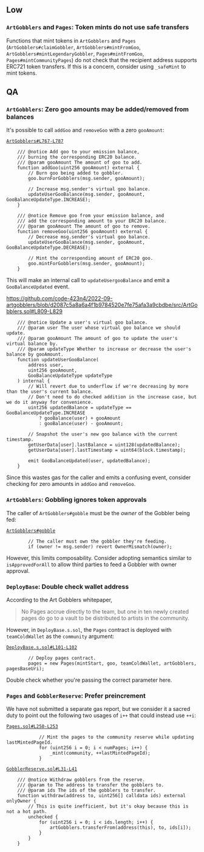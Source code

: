 ## Low

### `ArtGobblers` and `Pages`: Token mints do not use safe transfers

Functions that mint tokens in `ArtGobblers` and `Pages` (`ArtGobblers#claimGobbler`, `ArtGobblers#mintFromGoo`, `ArtGobblers#mintLegendaryGobbler`, `Pages#mintFromGoo`, `Pages#mintCommunityPages`) do not check that the recipient address supports ERC721 token transfers. If this is a concern, consider using `_safeMint` to mint tokens.

## QA

### `ArtGobblers`: Zero goo amounts may be added/removed from balances

It's possible to call `addGoo` and `removeGoo` with a zero `gooAmount`:

[`ArtGobblers#L767-L787`](https://github.com/code-423n4/2022-09-artgobblers/blob/d2087c5a8a6a4f1b9784520e7fe75afa3a9cbdbe/src/ArtGobblers.sol#L767-L787)

```solidity
    /// @notice Add goo to your emission balance,
    /// burning the corresponding ERC20 balance.
    /// @param gooAmount The amount of goo to add.
    function addGoo(uint256 gooAmount) external {
        // Burn goo being added to gobbler.
        goo.burnForGobblers(msg.sender, gooAmount);

        // Increase msg.sender's virtual goo balance.
        updateUserGooBalance(msg.sender, gooAmount, GooBalanceUpdateType.INCREASE);
    }

    /// @notice Remove goo from your emission balance, and
    /// add the corresponding amount to your ERC20 balance.
    /// @param gooAmount The amount of goo to remove.
    function removeGoo(uint256 gooAmount) external {
        // Decrease msg.sender's virtual goo balance.
        updateUserGooBalance(msg.sender, gooAmount, GooBalanceUpdateType.DECREASE);

        // Mint the corresponding amount of ERC20 goo.
        goo.mintForGobblers(msg.sender, gooAmount);
    }
```

This will make an internal call to `updateUsergooBalance` and emit a `GooBalanceUpdated` event.

https://github.com/code-423n4/2022-09-artgobblers/blob/d2087c5a8a6a4f1b9784520e7fe75afa3a9cbdbe/src/ArtGobblers.sol#L809-L829

```solidity
    /// @notice Update a user's virtual goo balance.
    /// @param user The user whose virtual goo balance we should update.
    /// @param gooAmount The amount of goo to update the user's virtual balance by.
    /// @param updateType Whether to increase or decrease the user's balance by gooAmount.
    function updateUserGooBalance(
        address user,
        uint256 gooAmount,
        GooBalanceUpdateType updateType
    ) internal {
        // Will revert due to underflow if we're decreasing by more than the user's current balance.
        // Don't need to do checked addition in the increase case, but we do it anyway for convenience.
        uint256 updatedBalance = updateType == GooBalanceUpdateType.INCREASE
            ? gooBalance(user) + gooAmount
            : gooBalance(user) - gooAmount;

        // Snapshot the user's new goo balance with the current timestamp.
        getUserData[user].lastBalance = uint128(updatedBalance);
        getUserData[user].lastTimestamp = uint64(block.timestamp);

        emit GooBalanceUpdated(user, updatedBalance);
    }
```

Since this wastes gas for the caller and emits a confusing event, consider checking for zero amounts in `addGoo` and `removeGoo`.

### `ArtGobblers`: Gobbling ignores token approvals

The caller of `ArtGobblers#gobble` must be the _owner_ of the Gobbler being fed:

[`ArtGobblers#gobble`](https://github.com/code-423n4/2022-09-artgobblers/blob/d2087c5a8a6a4f1b9784520e7fe75afa3a9cbdbe/src/ArtGobblers.sol#L732-L734)

```solidity
        // The caller must own the gobbler they're feeding.
        if (owner != msg.sender) revert OwnerMismatch(owner);
```

However, this limits composability. Consider adopting semantics similar to `isApprovedForAll` to allow third parties to feed a Gobbler with owner approval.

### `DeployBase`: Double check wallet address

According to the Art Gobblers whitepaper,

> No Pages accrue directly to the team, but one in ten newly created pages do go to a vault to be distributed to artists in the community.

However, in `DeployBase.s.sol`, the `Pages` contract is deployed with `teamColdWallet` as the `community` argument:

[`DeployBase.s.sol#L101-L102`](https://github.com/code-423n4/2022-09-artgobblers/blob/d2087c5a8a6a4f1b9784520e7fe75afa3a9cbdbe/script/deploy/DeployBase.s.sol#L101-L102)

```solidity
        // Deploy pages contract.
        pages = new Pages(mintStart, goo, teamColdWallet, artGobblers, pagesBaseUri);
```

Double check whether you're passing the correct parameter here.

### `Pages` and `GobblerReserve`: Prefer preincrement

We have not submitted a separate gas report, but we consider it a sacred duty to point out the following two usages of `i++` that could instead use `++i`:

[`Pages.sol#L250-L253`](https://github.com/code-423n4/2022-09-artgobblers/blob/d2087c5a8a6a4f1b9784520e7fe75afa3a9cbdbe/src/Pages.sol#L250-L253)

```solidity
            // Mint the pages to the community reserve while updating lastMintedPageId.
            for (uint256 i = 0; i < numPages; i++) {
                _mint(community, ++lastMintedPageId);
            }
```

[`GobblerReserve.sol#L31-L41`](https://github.com/code-423n4/2022-09-artgobblers/blob/d2087c5a8a6a4f1b9784520e7fe75afa3a9cbdbe/src/utils/GobblerReserve.sol#L31-L41)

```solidity
    /// @notice Withdraw gobblers from the reserve.
    /// @param to The address to transfer the gobblers to.
    /// @param ids The ids of the gobblers to transfer.
    function withdraw(address to, uint256[] calldata ids) external onlyOwner {
        // This is quite inefficient, but it's okay because this is not a hot path.
        unchecked {
            for (uint256 i = 0; i < ids.length; i++) {
                artGobblers.transferFrom(address(this), to, ids[i]);
            }
        }
    }
```

